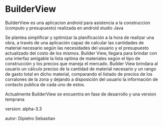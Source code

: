 # BuilderView
BuilderView es una aplicacion android para asistencia a la construccion (computo y presupuesto) realizada en android studio Java

Se plantea simplificar y optimizar la planificación a la hora de realizar una obra, a través de una aplicación capaz de calcular las cantidades de material necesario según las necesidades del usuario y el presupuesto actualizado del costo de los mismos.
Builder View, llegara para brindar con una interfaz amigable la lista optima de materiales según el tipo de construcción y los precios que maneja el mercado.
Builder View brindara al usuario un cálculo preciso de la cantidad de material necesario y un rango de gasto total en dicho material, comparando el listado de precios de los corralones de la zona y dejando a disposición del usuario la información de contacto publica de cada uno de estos.

Actualmente BuilderView se encuentra en fase de desarrollo y una version temprana

version: alpha-3.3

autor: Dipietro Sebastian
